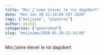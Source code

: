 ```yaml
---
title: "Moi j’aime élever le roi dagobert"
date: "Mon Jan 20 21:14:04 CET 2020"
tags: ["moijaime", "pipotron"]
author: m1ch3l
categories: ["generated"]
slug: "moijaime/2020-01-20-21:14:04"
---
```


Moi j’aime élever le roi dagobert
